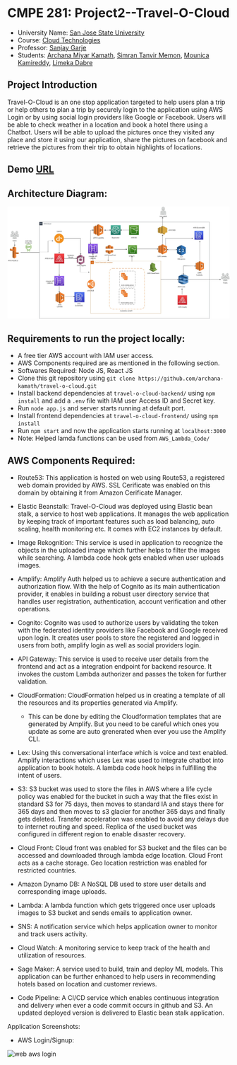 # CMPE 281: Project2--Travel-O-Cloud

* University Name: [San Jose State University](http://www.sjsu.edu/)
* Course: [Cloud Technologies](https://catalog.sjsu.edu/preview_course_nopop.php?catoid=12&coid=58375)
* Professor: [Sanjay Garje](https://www.linkedin.com/in/sanjaygarje/)
* Students: [Archana Miyar Kamath](https://www.linkedin.com/in/archana-kamath-018/), [Simran Tanvir Memon](https://www.linkedin.com/in/simran-m-a872a91a1/), [Mounica Kamireddy](https://www.linkedin.com/in/mounica-kamireddy/), [Limeka Dabre](https://www.linkedin.com/in/limekadabre/)

## Project Introduction

Travel-O-Cloud is an one stop application targeted to help users plan a trip or help others to plan a trip by securely login to the application using AWS Login or by using social login providers like Google or Facebook. Users will be able to check weather in a location and book a hotel there using a Chatbot. Users will be able to upload the pictures once they visited any place and store it using our application, share the pictures on facebook and retrieve the pictures from their trip to obtain highlights of locations.

## Demo [URL](https://travelocloud.com/)

## Architecture Diagram:

![alt text](https://github.com/archana-kamath/travel-o-cloud/blob/main/arch_dgm.jpg?raw=true)

## Requirements to run the project locally:

* A free tier AWS account with IAM user access.
* AWS Components required are as mentioned in the following section.
* Softwares Required: Node JS, React JS
* Clone this git repository using ```git clone https://github.com/archana-kamath/travel-o-cloud.git```
* Install backend dependencies at ```travel-o-cloud-backend/``` using ```npm install``` and add a ```.env``` file with IAM user Access ID and Secret key.
* Run ```node app.js``` and server starts running at default port.
* Install frontend dependencies at ```travel-o-cloud-frontend/``` using ```npm install```
* Run ```npm start``` and now the application starts running at ```localhost:3000```
* Note: Helped lamda functions can be used from ```AWS_Lambda_Code/```

## AWS Components Required:

* Route53: This application is hosted on web using Route53, a registered web domain provided by AWS. SSL Cerificate was enabled on this domain by obtaining it from Amazon                Cerificate Manager.

* Elastic Beanstalk: Travel-O-Cloud was deployed using Elastic bean stalk, a service to host web applications. It manages the web application by keeping track of important                         features such as load balancing, auto scaling, health monitoring etc. It comes with EC2 instances by default.

* Image Rekognition: This service is used in application to recognize the objects in the uploaded image which further helps to filter the images while searching. A lambda                          code hook gets enabled when user uploads images.

* Amplify: Amplify Auth helped us to achieve a secure authentication and authorization flow. With the help of Cognito as its main authentication provider, it enables in                  building a  robust user directory service that handles user registration, authentication, account verification and other operations.   

* Cognito: Cognito was used to authorize users by validating the token with the federated identity providers like Facebook and Google received upon login. It creates user                pools to store the registered and logged in users from both, amplify login as well as social providers login.

* API Gateway: This service is used to receive user details from the frontend and act as a integration endpoint for backend resource. It invokes the custom Lambda authorizer                 and passes the token for further validation.

* CloudFormation:  CloudFormation helped us in creating a template of all the resources and its properties generated via Amplify. 

  - This can be done by editing the Cloudformation templates that are generated by Amplify. But you need to be careful which ones you update as some are auto grenerated when ever you use the Amplify CLI.

* Lex: Using this conversational interface which is voice and text enabled. Amplify interactions which uses Lex was used to integrate chatbot into application to book hotels.        A lambda code hook helps in fulfilling the intent of users. 

* S3: S3 bucket was used to store the files in AWS where a life cycle policy was enabled for the bucket in such a way that the files exist in standard S3 for 75 days, then         moves to standard IA and stays there for 365 days and then moves to s3 glacier for another 365 days and finally gets deleted. Transfer acceleration was enabled to avoid       any delays due to internet routing and speed. Replica of the used bucket was configured in different region to enable disaster recovery.

* Cloud Front: Cloud front was enabled for S3 bucket and the files can be accessed and downloaded through lambda edge location. Cloud Front acts as a cache storage. Geo                      location restriction was enabled for restricted countries.

* Amazon Dynamo DB: A NoSQL DB used to store user details and corresponding image uploads. 

* Lambda: A lambda function which gets triggered once user uploads images to S3 bucket and sends emails to application owner. 

* SNS: A notification service which helps application owner to monitor and track users activity.

* Cloud Watch: A monitoring service to keep track of the health and utilization of resources.

* Sage Maker: A service used to build, train and deploy ML models. This application can be further enhanced to help users in recommending hotels based on location and                       customer reviews.

* Code Pipeline: A CI/CD service which enables continuous integration and delivery when ever a code commit occurs in github and S3. An updated deployed version is delivered                    to Elastic bean stalk application.


Application Screenshots:

* AWS Login/Signup:

<img width="1337" alt="web aws login" src="https://user-images.githubusercontent.com/27188674/143164299-0d6320a0-ba1c-4346-aed9-8beaf8b04f4f.png">

